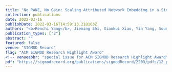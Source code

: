 ```yaml
---
title: "No PANE, No Gain: Scaling Attributed Network Embedding in a Single Server"
collection: publications
date: 2022-03-16
publishDate: 2022-03-16T14:59:13.218163Z
authors: "<b>Renchi Yang</b>, Jieming Shi, Xiaokui Xiao, Yin Yang, Sourav Bhowmick, Juncheng Liu"
publication_types: ["2"]
abstract: ""
featured: false
venue: "SIGMOD Record"
flag: "ACM SIGMOD Research Highlight Award"
<!-- venueabbr: "special issue for ACM SIGMOD Research Highlight Award" -->
pdf: "https://sigmodrecord.org/publications/sigmodRecord/2203/pdfs/12_pane-yang.pdf"
---
```

